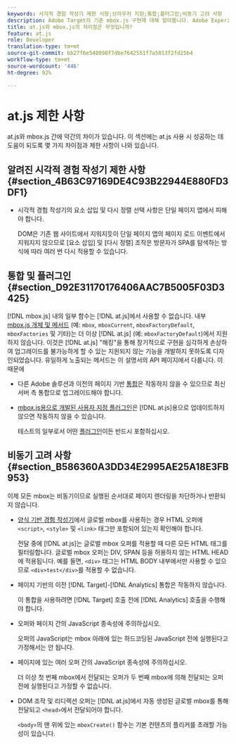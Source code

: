 ```yaml
---
keywords: 시각적 경험 작성기 제한 사항;브라우저 지원;통합;플러그인;비동기 고려 사항
description: Adobe Target의 기존 mbox.js 구현에 대해 알아봅니다. Adobe Experience Platform 웹 SDK(AEP 웹 SDK) 또는 최신 버전의 at.js로 마이그레이션합니다.
title: at.js와 mbox.js의 차이점은 무엇입니까?
feature: at.js
role: Developer
translation-type: tm+mt
source-git-commit: bb27f6e540998f7dbe7642551f7a5013f2fd25b4
workflow-type: tm+mt
source-wordcount: '446'
ht-degree: 92%

---
```



# at.js 제한 사항

at.js와 mbox.js 간에 약간의 차이가 있습니다. 이 섹션에는 at.js 사용 시 성공하는 데 도움이 되도록 몇 가지 차이점과 제한 사항이 나와 있습니다.

## 알려진 시각적 경험 작성기 제한 사항 {#section_4B63C97169DE4C93B22944E880FD3DF1}

* 시각적 경험 작성기의 요소 삽입 및 다시 정렬 선택 사항은 단일 페이지 앱에서 피해야 합니다.

   DOM은 기존 웹 사이트에서 지워지듯이 단일 페이지 앱의 페이지 로드 이벤트에서 지워지지 않으므로 [요소 삽입] 및 [다시 정렬] 조작은 방문자가 SPA를 탐색하는 방식에 따라 여러 번 다시 적용할 수 있습니다.

## 통합 및 플러그인 {#section_D92E31170176406AAC7B5005F03D3425}

[!DNL mbox.js] 내의 일부 함수는 [!DNL at.js]에서 사용할 수 없습니다. 내부 [mbox.js 개체 및 메서드](/help/c-target/c-visitor-profile/variables-profiles-parameters-methods.md#section_8C78059D15D9452F95636A5640188537) (예: `mbox`, `mboxCurrent`, `mboxFactoryDefault`, `mboxFactories` 및 기타)는 더 이상 [!DNL at.js] (예: `mboxFactoryDefault`)에서 지원하지 않습니다. 이것은 [!DNL at.js] &quot;해킹&quot;을 통해 장기적으로 구현을 심각하게 손상하여 업그레이드를 불가능하게 할 수 있는 지원되지 않는 기능을 개발하지 못하도록 디자인되었습니다. 유일하게 노출되는 메서드는 이 설명서의 API 페이지에서 다룹니다. 이 때문에

* 다른 Adobe 솔루션과 이전의 페이지 기반 [통합](/help/c-implementing-target/c-implementing-target-for-client-side-web/c-how-atjs-works/target-atjs-integrations.md#concept_C100BC4F073C4B57A608B309D0157B39)은 작동하지 않을 수 있으므로 최신 서버 측 통합으로 업그레이드해야 합니다.
* [mbox.js용으로 개발된 사용자 지정 플러그인](/help/c-implementing-target/c-implementing-target-for-client-side-web/t-mbox-download/c-target-atjs-implementation/target-atjs-plugins.md#concept_F5D4C0A4DACF41409CC42FDD93B13FAF)은 [!DNL at.js]용으로 업데이트하지 않으면 작동하지 않을 수 있습니다.

   테스트의 일부로서 어떤 [플러그인](/help/c-implementing-target/c-implementing-target-for-client-side-web/t-mbox-download/c-target-atjs-implementation/target-atjs-plugins.md#concept_F5D4C0A4DACF41409CC42FDD93B13FAF)이든 반드시 포함하십시오.

## 비동기 고려 사항 {#section_B586360A3DD34E2995AE25A18E3FB953}

이제 모든 mbox는 비동기이므로 실행된 순서대로 페이지 렌더링을 차단하거나 반환되지 않습니다.

* [양식 기반 경험 작성기](/help/c-experiences/experiences.md#section_3643394BD424463C8768F2907DEBCC22)에서 글로벌 mbox를 사용하는 경우 HTML 오퍼에 `<script>`, `<style>` 및 `<link>` 태그만 포함되어 있는지 확인해야 합니다.

   전달 중에 [!DNL at.js]는 글로벌 mbox 오퍼를 적용할 때 다른 모든 HTML 태그를 필터링합니다. 글로벌 mbox 오퍼는 DIV, SPAN 등을 허용하지 않는 HTML HEAD에 적용됩니다. 예를 들면, `<div>` 태그는 HTML BODY 내부에서만 사용할 수 있으므로 `<div>test</div>`를 적용할 수 없습니다.

* 페이지 기반의 이전 [!DNL Target]-[!DNL Analytics] 통합은 작동하지 않습니다.

   이 통합을 사용하려면 [!DNL Target] 호출 전에 [!DNL Analytics] 호출을 수행해야 합니다.

* 오퍼와 페이지 간의 JavaScript 종속성에 주의하십시오.

   오퍼의 JavaScript는 mbox 아래에 있는 하드코딩된 JavaScript 전에 실행된다고 가정해서는 안 됩니다.

* 페이지에 있는 여러 오퍼 간의 JavaScript 종속성에 주의하십시오.

   더 이상 첫 번째 mbox에서 전달되는 오퍼가 두 번째 mbox에 의해 전달되는 오퍼 전에 실행된다고 가정할 수 없습니다.

* DOM 조작 및 리디렉션 오퍼는 [!DNL at.js]에서 자동 생성된 글로벌 mbox를 통해 전달되고 `<head>`에서 전달되어야 합니다.

   `<body>`의 맨 위에 있는 `mboxCreate()` 함수는 기본 컨텐츠의 플리커를 초래할 가능성이 있습니다.

